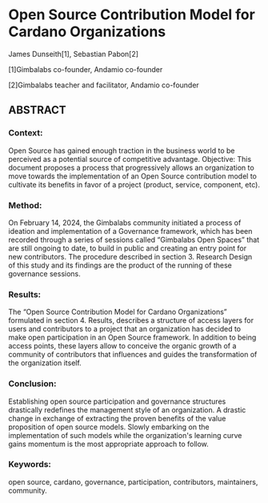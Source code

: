 # Open Source Contribution Model for Cardano Organizations

James Dunseith[1], Sebastian Pabon[2]

[1]Gimbalabs co-founder, Andamio co-founder

[2]Gimbalabs teacher and facilitator, Andamio co-founder


## ABSTRACT

### Context: 
Open Source has gained enough traction in the business world
to be perceived as a potential source of competitive advantage.
Objective: This document proposes a process that progressively allows
an organization to move towards the implementation of an Open Source
contribution model to cultivate its benefits in favor of a project
(product, service, component, etc).

### Method: 
On February 14, 2024, the Gimbalabs community initiated a
process of ideation and implementation of a Governance framework,
which has been recorded through a series of sessions called “Gimbalabs
Open Spaces” that are still ongoing to date, to build in public and
creating an entry point for new contributors. The procedure described
in section 3. Research Design of this study and its findings are the
product of the running of these governance sessions.

### Results: 
The “Open Source Contribution Model for Cardano
Organizations” formulated in section 4. Results, describes a structure
of access layers for users and contributors to a project that an
organization has decided to make open participation in an Open Source
framework. In addition to being access points, these layers allow to
conceive the organic growth of a community of contributors that
influences and guides the transformation of the organization itself.

### Conclusion: 
Establishing open source participation and governance
structures drastically redefines the management style of an
organization. A drastic change in exchange of extracting the proven
benefits of the value proposition of open source models. Slowly
embarking on the implementation of such models while the
organization's learning curve gains momentum is the most appropriate
approach to follow.

### Keywords: 
open source, cardano, governance, participation,
contributors, maintainers, community.
